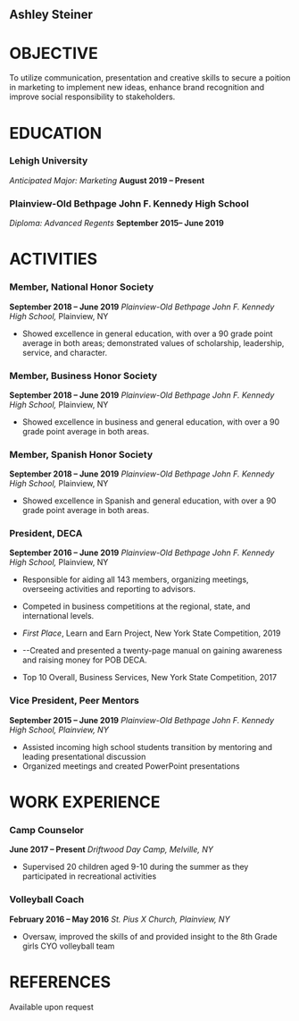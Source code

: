 
## **Ashley Steiner**
  

# OBJECTIVE
 
To utilize communication, presentation and creative skills to secure a poition in marketing to implement new ideas, enhance brand recognition and improve social responsibility to stakeholders. 

# EDUCATION

   
### **Lehigh University**
_Anticipated Major: Marketing_  **August 2019 – Present** 

### **Plainview-Old Bethpage John F. Kennedy High School**
_Diploma: Advanced Regents_   **September 2015– June 2019**
 

# ACTIVITIES
 
   
### **Member, National Honor Society**
  **September 2018 – June 2019** 
 _Plainview-Old Bethpage John F. Kennedy High School,_ Plainview, NY
- Showed excellence in general education, with over a 90 grade point average in both areas; demonstrated values of scholarship, leadership, service, and character.
 

### **Member, Business Honor Society**
  **September 2018 – June 2019** 
 _Plainview-Old Bethpage John F. Kennedy High School,_ Plainview, NY
- Showed excellence in business and general education, with over a 90 grade point average in both areas.
 
### **Member, Spanish Honor Society**  
  **September 2018 – June 2019** 
 _Plainview-Old Bethpage John F. Kennedy High School,_ Plainview, NY
- Showed excellence in Spanish and general education, with over a 90 grade point average in both areas.
 
 ### **President, DECA**  
   **September 2016 – June 2019** 
 _Plainview-Old Bethpage John F. Kennedy High School,_ Plainview, NY
- Responsible for aiding all 143 members, organizing meetings, overseeing activities and reporting to advisors.
- Competed in business competitions at the regional, state, and international levels.
- _First Place_, Learn and Earn Project, New York State Competition, 2019

- --Created and presented a twenty-page manual on gaining awareness and raising money for POB DECA.

- Top 10 Overall, Business Services, New York State Competition, 2017
 
 ### **Vice President, Peer Mentors**  
   **September 2015 – June 2019** 
    _Plainview-Old Bethpage John F. Kennedy High School, Plainview, NY_
- Assisted incoming high school students transition by mentoring and leading presentational discussion
- Organized meetings and created PowerPoint presentations
    

 # WORK EXPERIENCE
 
 ### **Camp Counselor**                              
   **June 2017 – Present** 
 _Driftwood Day Camp, Melville, NY_
- Supervised 20 children aged 9-10 during the summer as they participated in recreational activities
 
 ### **Volleyball Coach**  
   **February 2016 – May 2016** 
 _St. Pius X Church, Plainview, NY_
- Oversaw, improved the skills of and provided insight to the 8th Grade girls CYO volleyball team
 

# REFERENCES
 
Available upon request 

